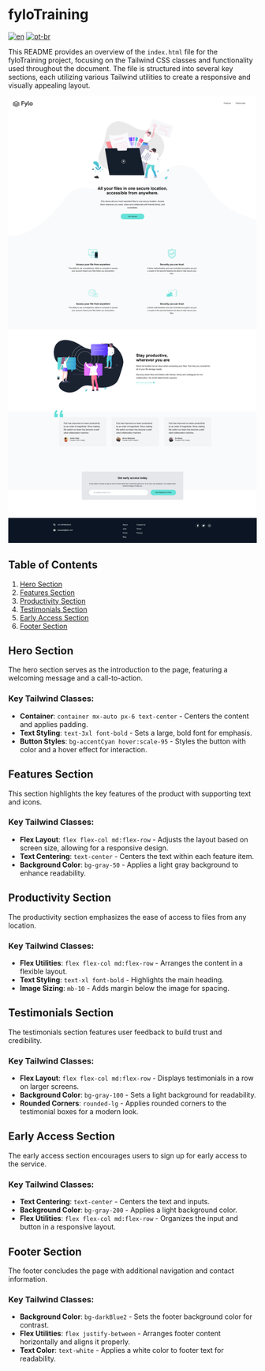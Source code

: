 # fyloTraining

[![en](https://img.shields.io/badge/lang-en-red.svg?style=flat-square)](https://github.com/nothingnothings/fyloTraining)
[![pt-br](https://img.shields.io/badge/lang-pt--br-green.svg?style=flat-square)](https://github.com/nothingnothings/fyloTraining/blob/master/README.pt-br.md)

This README provides an overview of the `index.html` file for the fyloTraining project, focusing on the Tailwind CSS classes and functionality used throughout the document. The file is structured into several key sections, each utilizing various Tailwind utilities to create a responsive and visually appealing layout.

![screenshot](screenshot.png)

## Table of Contents
1. [Hero Section](#hero-section)
2. [Features Section](#features-section)
3. [Productivity Section](#productivity-section)
4. [Testimonials Section](#testimonials-section)
5. [Early Access Section](#early-access-section)
6. [Footer Section](#footer-section)

## Hero Section

The hero section serves as the introduction to the page, featuring a welcoming message and a call-to-action.

### Key Tailwind Classes:
- **Container**: `container mx-auto px-6 text-center` - Centers the content and applies padding.
- **Text Styling**: `text-3xl font-bold` - Sets a large, bold font for emphasis.
- **Button Styles**: `bg-accentCyan hover:scale-95` - Styles the button with color and a hover effect for interaction.

## Features Section

This section highlights the key features of the product with supporting text and icons.

### Key Tailwind Classes:
- **Flex Layout**: `flex flex-col md:flex-row` - Adjusts the layout based on screen size, allowing for a responsive design.
- **Text Centering**: `text-center` - Centers the text within each feature item.
- **Background Color**: `bg-gray-50` - Applies a light gray background to enhance readability.

## Productivity Section

The productivity section emphasizes the ease of access to files from any location.

### Key Tailwind Classes:
- **Flex Utilities**: `flex flex-col md:flex-row` - Arranges the content in a flexible layout.
- **Text Styling**: `text-xl font-bold` - Highlights the main heading.
- **Image Sizing**: `mb-10` - Adds margin below the image for spacing.

## Testimonials Section

The testimonials section features user feedback to build trust and credibility.

### Key Tailwind Classes:
- **Flex Layout**: `flex flex-col md:flex-row` - Displays testimonials in a row on larger screens.
- **Background Color**: `bg-gray-100` - Sets a light background for readability.
- **Rounded Corners**: `rounded-lg` - Applies rounded corners to the testimonial boxes for a modern look.

## Early Access Section

The early access section encourages users to sign up for early access to the service.

### Key Tailwind Classes:
- **Text Centering**: `text-center` - Centers the text and inputs.
- **Background Color**: `bg-gray-200` - Applies a light background color.
- **Flex Utilities**: `flex flex-col md:flex-row` - Organizes the input and button in a responsive layout.

## Footer Section

The footer concludes the page with additional navigation and contact information.

### Key Tailwind Classes:
- **Background Color**: `bg-darkBlue2` - Sets the footer background color for contrast.
- **Flex Utilities**: `flex justify-between` - Arranges footer content horizontally and aligns it properly.
- **Text Color**: `text-white` - Applies a white color to footer text for readability.
